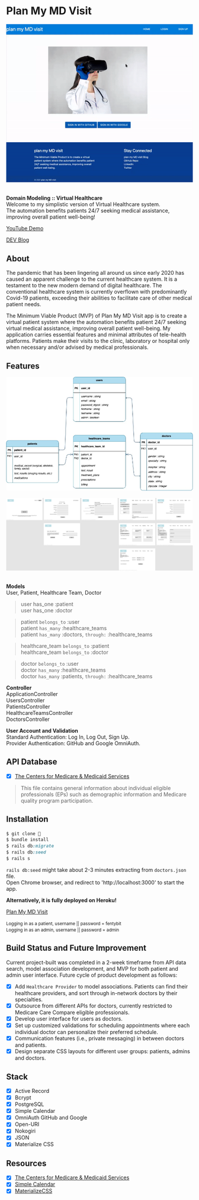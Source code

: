 # Plan My MD Visit

<div align="center">
  <img src="app/assets/images/readme_main.gif">
</div>

<br>

<strong>Domain Modeling :: Virtual Healthcare</strong><br>
Welcome to my simplistic version of Virtual Healthcare system.<br> 
The automation benefits patients 24/7 seeking medical assistance, improving overall patient well-being!<br>

<p><a href="https://youtu.be/0cRPsyLgx88">YouTube Demo</a></p>
<p><a href="https://dev.to/fentybit/plan-my-md-visit-c0l">DEV Blog</a></p>

## About

<p>The pandemic that has been lingering all around us since early 2020 has caused an apparent challenge to the current healthcare system. It is a testament to the new modern demand of digital healthcare. The conventional healthcare system is currently overflown with predominantly Covid-19 patients, exceeding their abilities to facilitate care of other medical patient needs.</p>
<p>The Minimum Viable Product (MVP) of Plan My MD Visit app is to create a virtual patient system where the automation benefits patient 24/7 seeking virtual medical assistance, improving overall patient well-being. My application carries essential features and minimal attributes of tele-health platforms. Patients make their visits to the clinic, laboratory or hospital only when necessary and/or advised by medical professionals.</p>

## Features

<div align="center">
  <img src="./PlanMyMDVisit.jpg">
</div>

<br>

<div align="center">
  <img src="./PlanMyMDVisitFigma.png">
</div>

<br>

**Models** <br>
User, Patient, Healthcare Team, Doctor<br>

> user has_one :patient<br>
> user has_one :doctor

> patient `belongs_to` :user<br>
> patient `has_many` :healthcare_teams<br>
> patient `has_many` :doctors, `through:` :healthcare_teams

> healthcare_team `belongs_to` :patient<br>
> healthcare_team `belongs_to` :doctor

> doctor `belongs_to` :user<br>
> doctor `has_many` :healthcare_teams<br>
> doctor `has_many` :patients, `through:` :healthcare_teams

**Controller** <br>
ApplicationController<br>
UsersController<br>
PatientsController<br>
HealthcareTeamsController<br>
DoctorsController<br>

**User Account and Validation** <br>
Standard Authentication: Log In, Log Out, Sign Up.<br>
Provider Authentication: GitHub and Google OmniAuth.<br>

## API Database

- [x] <a href="https://data.cms.gov/provider-data/dataset/mj5m-pzi6">The Centers for Medicare & Medicaid Services</a>

> This file contains general information about individual eligible professionals (EPs) such as demographic information and Medicare quality program participation.

## Installation

```ruby
$ git clone 👾
$ bundle install
$ rails db:migrate 
$ rails db:seed
$ rails s
```

`rails db:seed` might take about 2-3 minutes extracting from `doctors.json` file.<br>
Open Chrome browser, and redirect to 'http://localhost:3000' to start the app.

**Alternatively, it is fully deployed on Heroku!**
<br>
<p><a href="https://plan-my-md-visit.herokuapp.com/">Plan My MD Visit</a></p>
<small>Logging in as a patient, username || password = fentybit</small>
<br>
<small>Logging in as an admin, username || password = admin</small>

<br>

## Build Status and Future Improvement
<p>Current project-built was completed in a 2-week timeframe from API data search, model association development, and MVP for both patient and admin user interface. Future cycle of product development as follows:</p>

- [x] Add `Healthcare Provider` to model associations. Patients can find their healthcare providers, and sort through in-network doctors by their specialties.
- [x] Outsource from different APIs for doctors, currently restricted to Medicare Care Compare eligible professionals.
- [x] Develop user interface for users as doctors.
- [x] Set up customized validations for scheduling appointments where each individual doctor can personalize their preferred schedule. 
- [x] Communication features (i.e., private messaging) in between doctors and patients.
- [x] Design separate CSS layouts for different user groups: patients, admins and doctors.

## Stack
- [x] Active Record
- [x] Bcrypt
- [x] PostgreSQL
- [x] Simple Calendar
- [x] OmniAuth GitHub and Google
- [x] Open-URI
- [x] Nokogiri
- [x] JSON
- [x] Materialize CSS

## Resources

- [x] <a href="https://data.cms.gov/provider-data/dataset/mj5m-pzi6">The Centers for Medicare & Medicaid Services</a>
- [x] <a href="https://github.com/excid3/simple_calendar">Simple Calendar</a>
- [x] <a href="https://materializecss.com/">MaterializeCSS</a>